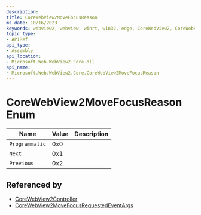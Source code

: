 ```yaml
---
description: 
title: CoreWebView2MoveFocusReason
ms.date: 10/16/2023
keywords: webview2, webview, winrt, win32, edge, CoreWebView2, CoreWebView2Controller, browser control, edge html, CoreWebView2MoveFocusReason
topic_type:
- APIRef
api_type:
- Assembly
api_location:
- Microsoft.Web.WebView2.Core.dll
api_name:
- Microsoft.Web.WebView2.Core.CoreWebView2MoveFocusReason
---
```


# CoreWebView2MoveFocusReason Enum

| Name |  Value | Description |
|--|--|--|
|`Programmatic` | 0x0  |  |
|`Next` | 0x1  |  |
|`Previous` | 0x2  |  |


## Referenced by

- [CoreWebView2Controller](corewebview2controller.md)
- [CoreWebView2MoveFocusRequestedEventArgs](corewebview2movefocusrequestedeventargs.md)
